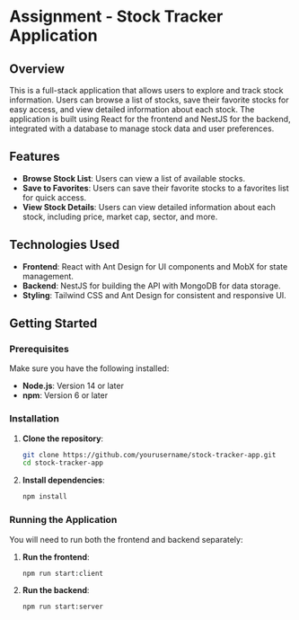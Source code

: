 # Assignment - Stock Tracker Application

## Overview
This is a full-stack application that allows users to explore and track stock information. Users can browse a list of stocks, save their favorite stocks for easy access, and view detailed information about each stock. The application is built using React for the frontend and NestJS for the backend, integrated with a database to manage stock data and user preferences.

## Features
- **Browse Stock List**: Users can view a list of available stocks.
- **Save to Favorites**: Users can save their favorite stocks to a favorites list for quick access.
- **View Stock Details**: Users can view detailed information about each stock, including price, market cap, sector, and more.

## Technologies Used
- **Frontend**: React with Ant Design for UI components and MobX for state management.
- **Backend**: NestJS for building the API with MongoDB for data storage.
- **Styling**: Tailwind CSS and Ant Design for consistent and responsive UI.

## Getting Started

### Prerequisites
Make sure you have the following installed:
- **Node.js**: Version 14 or later
- **npm**: Version 6 or later

### Installation

1. **Clone the repository**:
   ```bash
   git clone https://github.com/yourusername/stock-tracker-app.git
   cd stock-tracker-app
   ```

2. **Install dependencies**:
   ```bash
   npm install
   ```

### Running the Application

You will need to run both the frontend and backend separately:

1. **Run the frontend**:
   ```bash
   npm run start:client
    ```

2. **Run the backend**:
   ```bash
   npm run start:server
    ```